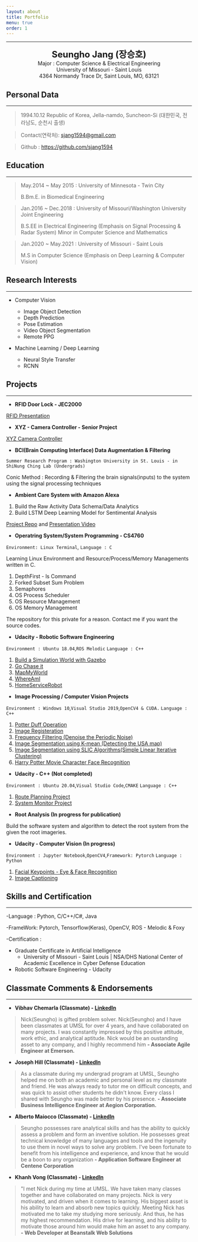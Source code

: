 ```yaml
---
layout: about
title: Portfolio
menu: true
order: 1
---
```


* * *
<center>
<span style=
"font-size:170%;
font-weight:bold">
Seungho Jang (장승호)
</span>
</center>

<center>Major : Computer Science & Electrical Engineering</center>

<center>University of Missouri - Saint Louis</center>

<center>4364 Normandy Trace Dr, Saint Louis, MO, 63121</center>

## Personal Data
---
> 1994.10.12  Republic of Korea, Jella-namdo, Suncheon-Si (대한민국, 전라남도, 순천시 출생)

> Contact(연락처): sjang1594@gmail.com

> Github : <a href="https://github.com/sjang1594">https://github.com/sjang1594</a>


## Education
---
> May.2014 ~ May 2015 : University of Minnesota - Twin City
>
> B.Bm.E. in Biomedical Engineering

> Jan.2016 ~ Dec.2018 : University of Missouri/Washington University Joint Engineering
>
> B.S.EE in Electrical Engineering (Emphasis on Signal Processing & Radar System)
> Minor in Computer Science and Mathematics

> Jan.2020 ~ May.2021 : University of Missouri - Saint Louis 
>
> M.S in Computer Science (Emphasis on Deep Learning & Computer Vision)


## Research Interests
---

* Computer Vision
    + Image Object Detection
    + Depth Prediction
    + Pose Estimation
    + Video Object Segmentation
    + Remote PPG

* Machine Learning / Deep Learning
    + Neural Style Transfer
    + RCNN

## Projects

---

* **RFID Door Lock - JEC2000**  

[RFID Presentation](https://docs.google.com/presentation/d/1wkD3lbgjXfVELOVWqM9DJZEWWYUbUHfj-QLO51gSbvI/edit#slide=id.g47eb0409b1_1_0)

* **XYZ - Camera Controller - Senior Project**

[XYZ Camera Controller](https://docs.google.com/presentation/d/11eDE-hOqh-xyiRGRCgn5WrCFYZxG8LSMyEVw1EaX5zw/edit#slide=id.g489ac9f632_0_10)

* **BCI(Brain Computing Interface) Data Augmentation & Filtering**

`Summer Research Program : Washington University in St. Louis - in ShiNung Ching Lab (Undergrads)`

Conic Method : Recording & Filtering the brain signals(inputs) to the system using the signal processing techniques

* **Ambient Care System with Amazon Alexa**

1. Build the Raw Activity Data Schema/Data Analytics
2. Build LSTM Deep Learning Model for Sentimental Analysis

[Project Repo](https://github.com/sntrenter/FA2020GroupProject) and [Presentation Video](https://vimeo.com/490250102/2e52524b6a)


* **Operatring System/System Programming - CS4760**

`Environment: Linux Terminal`, `Language : C`

Learning Linux Environment and Resource/Process/Memory Managements written in C.

1. DepthFirst - ls Command
2. Forked Subset Sum Problem
3. Semaphores
4. OS Process Scheduler
5. OS Resource Management
6. OS Memory Management

The repository for this private for a reason. Contact me if you want the source codes.

* **Udacity - Robotic Software Engineering**

`Environment : Ubuntu 18.04`,`ROS Melodic`
`Language : C++`

1. [Build a Simulation World with Gazebo](https://github.com/sjang1594/RoboND-Udacity/tree/master/Robotics-UD-MyWorld)
2. [Go Chase it](https://github.com/sjang1594/RoboND-Udacity/tree/master/Robotics-UD-GoChaseIt)
3. [MapMyWorld](https://github.com/sjang1594/RoboND-Udacity/tree/master/Robotics-UD-MapMyWorld)
4. [WhereAmI](https://github.com/sjang1594/RoboND-Udacity/tree/master/Robotics-UD-WhereAmI)
5. [HomeServiceRobot](https://github.com/sjang1594/RoboND-Udacity/tree/master/Robotics-UD-HomeServiceRobot)

* **Image Processing / Computer Vision Projects**

`Environment : Windows 10`,`Visual Studio 2019`,`OpenCV4 & CUDA.`
`Language : C++`

1. [Potter Duff Operation](https://github.com/sjang1594/UMSL/tree/master/CS6420/project1)
2. [Image Registeration](https://github.com/sjang1594/UMSL/tree/master/CS6420/project2)
3. [Frequency Filtering (Denoise the Periodic Noise)](https://github.com/sjang1594/UMSL/tree/master/CS6420/project3)
4. [Image Segmentation using K-mean (Detecting the USA map)](https://github.com/sjang1594/UMSL/tree/master/CS6420/project4)
5. [Image Segmentation using SLIC Algorithms(Simple Linear Iterative Clustering)](https://github.com/sjang1594/UMSL/tree/master/CS6420/project5 )
6. [Harry Potter Movie Character Face Recognition](https://github.com/sjang1594/UMSL/blob/master/CS5390/DL_FINAL_REPORT.pdf)

* **Udacity - C++ (Not completed)**

`Environment : Ubuntu 20.04`,`Visual Studio Code`,`CMAKE`
`Language : C++`

1. [Route Planning Project](https://github.com/sjang1594/CppND_Udacity/tree/master/CppND-Route-Planning-Project)
2. [System Monitor Project](https://github.com/sjang1594/CppND_Udacity/tree/master/CppND-System-Monitor)

* **Root Analysis (In progress for publication)**

Build the software system and algorithm to detect the root system from the given the root imageries.

* **Udacity - Computer Vision (In progress)**

`Environment : Jupyter Notebook`,`OpenCV4`,`Framework: Pytorch`
`Language : Python`

1. [Facial Keypoints - Eye & Face Recognition](https://github.com/sjang1594/cvnn-udacity/tree/master/P1-Facial_KeyPoints)
2. [Image Captioning](https://github.com/sjang1594/cvnn-udacity/tree/master/P2-Image_Captioning) 


## Skills and Certification
---
-Language : Python, C/C++/C#, Java

-FrameWork: Pytorch, Tensorflow(Keras), OpenCV, ROS - Melodic & Foxy

-Certification : 
- Graduate Certificate in Artificial Intelligence 
    -  University of Missouri - Saint Louis | NSA/DHS National Center of Academic Excellence in Cyber Defense Education
- Robotic Software Engineering - Udacity

## Classmate Comments & Endorsements
---

* **Vibhav Chemarla (Classmate) - [LinkedIn](https://www.linkedin.com/in/vibhav-chemarla/)**
> Nick(Seungho) is gifted problem solver. Nick(Seungho) and I have been classmates at UMSL for over 4 years, and have collaborated on many projects. I was constantly impressed by this positive attitude, work ethic, and analytical aptitude. Nick would be an oustanding asset to any company, and I highly recommend him **- Associate Agile Engineer at Emerson.**

* **Joseph Hill (Classmate) - [LinkedIn](https://www.linkedin.com/in/joseph-hill-78275b165/)**
> As a classmate during my undergrad program at UMSL, Seungho helped me on both an academic and personal level as my classmate and friend. He was always ready to tutor me on difficult concepts, and was quick to assist other students he didn't know. Every class I shared with Seungho was made better by his presence. **- Associate Business Intelligence Engineer at Aegion Corporation.**

* **Alberto Maiocco (Classmate) - [LinkedIn](https://www.linkedin.com/in/alberto-maiocco/)**
> Seungho possesses rare analytical skills and has the ability to quickly assess a problem and form an inventive solution. He possesses great technical knowledge of many languages and tools and the ingenuity to use them in novel ways to solve any problem. I've been fortunate to benefit from his intelligence and experience, and know that he would be a boon to any organization **- Application Software Engineer at Centene Corporation**

* **Khanh Vong (Classmate) - [LinkedIn](https://www.linkedin.com/in/khanh-vong-6b6561171/)**
> "I met Nick during my time at UMSL. We have taken many classes together and have collaborated on many projects. Nick is very motivated, and driven when it comes to learning. His biggest asset is his ability to learn and absorb new topics quickly. Meeting Nick has motivated me to take my studying more seriously. And thus, he has my highest recommendation. His drive for learning, and his ability to motivate those around him would make him an asset to any company. **- Web Developer at Beanstalk Web Solutions**